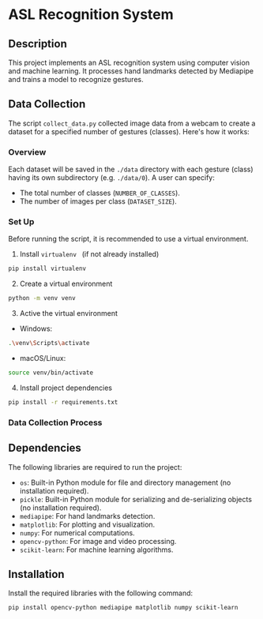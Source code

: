 # ASL Recognition System

## Description
This project implements an ASL recognition system using computer vision and machine learning. It processes hand landmarks detected by Mediapipe and trains a model to recognize gestures.

## Data Collection
The script `collect_data.py` collected image data from a webcam to create a dataset for a specified number of gestures (classes). Here's how it works:

### Overview
Each dataset will be saved in the `./data` directory with each gesture (class) having its own subdirectory (e.g. `./data/0`).
A user can specify:
- The total number of classes (`NUMBER_OF_CLASSES`).
- The number of images per class (`DATASET_SIZE`).

### Set Up 
Before running the script, it is recommended to use a virtual environment.

1. Install `virtualenv ` (if not already installed)
```bash
pip install virtualenv
```
2. Create a virtual environment
```bash
python -m venv venv
```
3. Active the virtual environment
- Windows:
```bash
.\venv\Scripts\activate
```
- macOS/Linux:
```bash
source venv/bin/activate
```
4. Install project dependencies
```bash
pip install -r requirements.txt
```

### Data Collection Process


## Dependencies
The following libraries are required to run the project:
- `os`: Built-in Python module for file and directory management (no installation required).
- `pickle`: Built-in Python module for serializing and de-serializing objects (no installation required).
- `mediapipe`: For hand landmarks detection.
- `matplotlib`: For plotting and visualization.
- `numpy`: For numerical computations.
- `opencv-python`: For image and video processing.
- `scikit-learn`: For machine learning algorithms.

## Installation

Install the required libraries with the following command:

```bash
pip install opencv-python mediapipe matplotlib numpy scikit-learn
```
